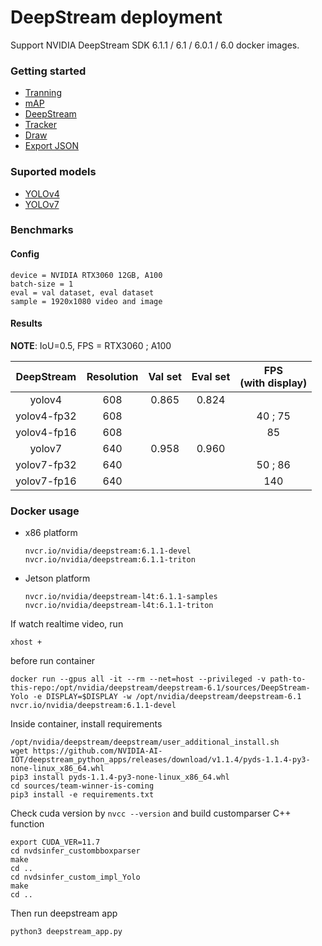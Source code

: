 # DeepStream deployment

Support NVIDIA DeepStream SDK 6.1.1 / 6.1 / 6.0.1 / 6.0 docker images.

### Getting started

* [Tranning](#train)
* [mAP](#map)
* [DeepStream](#deepstream)
* [Tracker](#tracker)
* [Draw](#draw)
* [Export JSON](#exportjson)

### Suported models
* [YOLOv4](https://github.com/Tianxiaomo/pytorch-YOLOv4)
* [YOLOv7](https://github.com/WongKinYiu/yolov7)


### Benchmarks

#### Config

```
device = NVIDIA RTX3060 12GB, A100
batch-size = 1
eval = val dataset, eval dataset
sample = 1920x1080 video and image
```


#### Results

**NOTE**: IoU=0.5, FPS = RTX3060 ; A100

| DeepStream           | Resolution | Val set      | Eval set|  FPS<br />(with display) |
|:--------------------:|:----------:|:------------:|:-------:|:------------------------:|
| yolov4               | 608        | 0.865        | 0.824   |                          |
| yolov4-fp32          | 608        |              |         | 40 ; 75                  |
| yolov4-fp16          | 608        |              |         | 85                       |
| yolov7               | 640        | 0.958        | 0.960   |                          |
| yolov7-fp32          | 640        |              |         | 50 ; 86                  |
| yolov7-fp16          | 640        |              |         | 140                      |

### Docker usage

* x86 platform

  ```
  nvcr.io/nvidia/deepstream:6.1.1-devel
  nvcr.io/nvidia/deepstream:6.1.1-triton
  ```

* Jetson platform

  ```
  nvcr.io/nvidia/deepstream-l4t:6.1.1-samples
  nvcr.io/nvidia/deepstream-l4t:6.1.1-triton
  ```

If watch realtime video, run
``` 
xhost + 
```
before  run container

```
docker run --gpus all -it --rm --net=host --privileged -v path-to-this-repo:/opt/nvidia/deepstream/deepstream-6.1/sources/DeepStream-Yolo -e DISPLAY=$DISPLAY -w /opt/nvidia/deepstream/deepstream-6.1 nvcr.io/nvidia/deepstream:6.1.1-devel
```
Inside container, install requirements
```
/opt/nvidia/deepstream/deepstream/user_additional_install.sh
wget https://github.com/NVIDIA-AI-IOT/deepstream_python_apps/releases/download/v1.1.4/pyds-1.1.4-py3-none-linux_x86_64.whl
pip3 install pyds-1.1.4-py3-none-linux_x86_64.whl
cd sources/team-winner-is-coming
pip3 install -e requirements.txt
```
Check cuda version by ```nvcc --version``` and build customparser C++ function 
```
export CUDA_VER=11.7
cd nvdsinfer_custombboxparser
make 
cd ..
cd nvdsinfer_custom_impl_Yolo
make 
cd ..
```
Then run deepstream app
```
python3 deepstream_app.py
```
